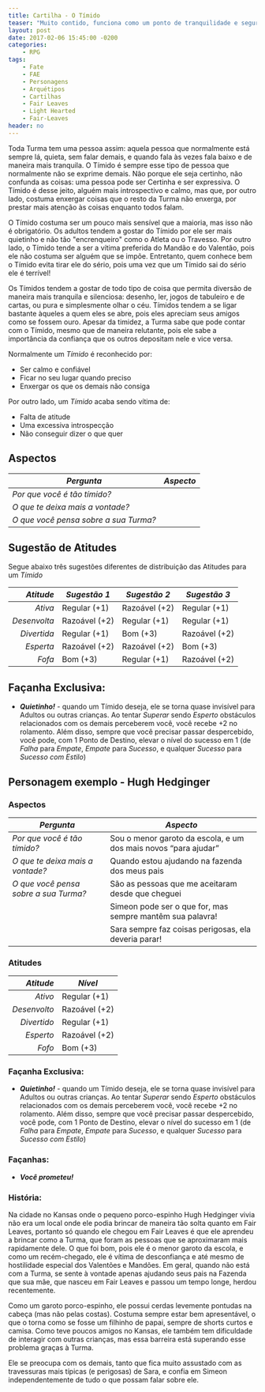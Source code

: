 ```yaml
---
title: Cartilha - O Tímido
teaser: "Muito contido, funciona como um ponto de tranquilidade e segurança para a Turma"
layout: post
date: 2017-02-06 15:45:00 -0200
categories: 
    - RPG
tags:
    - Fate
    - FAE
    - Personagens
    - Arquétipos
    - Cartilhas
    - Fair Leaves
    - Light Hearted
    - Fair-Leaves
header: no
---
```


Toda Turma tem uma pessoa assim: aquela pessoa que normalmente está sempre lá, quieta, sem falar demais, e quando fala às vezes fala baixo e de maneira mais tranquila. O Tímido é sempre esse tipo de pessoa que normalmente não se exprime demais. Não porque ele seja certinho, não confunda as coisas: uma pessoa pode ser Certinha e ser expressiva. O Tímido é desse jeito, alguém mais introspectivo e calmo, mas que, por outro lado, costuma enxergar coisas que o resto da Turma não enxerga, por prestar mais atenção às coisas enquanto todos falam.

<!-- excerpt -->

O Tímido costuma ser um pouco mais sensível que a maioria, mas isso não é obrigatório. Os adultos tendem a gostar do Tímido por ele ser mais quietinho e não tão "encrenqueiro" como o Atleta ou o Travesso. Por outro lado, o Tímido tende a ser a vítima preferida do Mandão e do Valentão, pois ele não costuma ser alguém que se impõe. Entretanto, quem conhece bem o Tímido evita tirar ele do sério, pois uma vez que um Tímido sai do sério ele é terrível!

Os Tímidos tendem a gostar de todo tipo de coisa que permita diversão de maneira mais tranquila e silenciosa: desenho, ler, jogos de tabuleiro e de cartas, ou pura e simplesmente olhar o céu. Tímidos tendem a se ligar bastante àqueles a quem eles se abre, pois eles apreciam seus amigos como se fossem ouro. Apesar da timidez, a Turma sabe que pode contar com o Tímido, mesmo que de maneira relutante, pois ele sabe a importância da confiança que os outros depositam nele e vice versa.

Normalmente um _Tímido_ é reconhecido por:

+ Ser calmo e confiável
+ Ficar no seu lugar quando preciso
+ Enxergar os que os demais não consiga

Por outro lado, um _Tímido_ acaba sendo vítima de:

+ Falta de atitude
+ Uma excessiva introspecção
+ Não conseguir dizer o que quer

## Aspectos

| ***Pergunta***                        | ***Aspecto*** |
|---------------------------------------|---------------|
| _Por que você é tão tímido?_          |               |
| _O que te deixa mais a vontade?_      |               |
| _O que você pensa sobre a sua Turma?_ |               | 



## Sugestão de Atitudes

Segue abaixo três sugestões diferentes de distribuição das Atitudes para um _Tímido_
 
| ***Atitude***  | ***Sugestão 1***   | ***Sugestão 2***   | ***Sugestão 3***   |
|---------------:|--------------------|--------------------|--------------------|
| _Ativa_        | Regular (+1)       | Razoável (+2)      | Regular (+1)       |
| _Desenvolta_   | Razoável (+2)      | Regular (+1)       | Regular (+1)       |
| _Divertida_    | Regular (+1)       | Bom (+3)           | Razoável (+2)      |
| _Esperta_      | Razoável (+2)      | Razoável (+2)      | Bom (+3)           |
| _Fofa_         | Bom (+3)           | Regular (+1)       | Razoável (+2)      |


## Façanha Exclusiva:

+ ***Quietinho!*** - quando um Tímido deseja, ele se torna quase invisível para Adultos ou outras crianças. Ao tentar _Superar_ sendo _Esperto_ obstáculos relacionados com os demais perceberem você, você recebe +2 no rolamento. Além disso, sempre que você precisar passar despercebido, você pode, com 1 Ponto de Destino, elevar o nível do sucesso em 1 (de _Falha_ para _Empate_, _Empate_ para _Sucesso_, e qualquer _Sucesso_ para _Sucesso com Estilo_)

## Personagem exemplo - Hugh Hedginger
 
### Aspectos

 | ***Pergunta***                        | ***Aspecto*** |
 |---------------------------------------|---------------|
 | _Por que você é tão tímido?_  | Sou o menor garoto da escola, e um dos mais novos “para ajudar”  |
 | _O que te deixa mais a vontade?_     | Quando estou ajudando na fazenda dos meus pais |
 | _O que você pensa sobre a sua Turma?_ | São as pessoas que me aceitaram desde que cheguei | 
 | | Simeon pode ser o que for, mas sempre mantêm sua palavra! |
 | | Sara sempre faz coisas perigosas, ela deveria parar! |
 
### Atitudes
 
 | ***Atitude***  | ***Nível***   |
 |---------------:|---------------|
 | _Ativo_        | Regular (+1)  |
 | _Desenvolto_   | Razoável (+2) |
 | _Divertido_    | Regular (+1)  |
 | _Esperto_      | Razoável (+2) |
 | _Fofo_         | Bom (+3)      |
 
### Façanha Exclusiva:


+ ***Quietinho!*** - quando um Tímido deseja, ele se torna quase invisível para Adultos ou outras crianças. Ao tentar _Superar_ sendo _Esperto_ obstáculos relacionados com os demais perceberem você, você recebe +2 no rolamento. Além disso, sempre que você precisar passar despercebido, você pode, com 1 Ponto de Destino, elevar o nível do sucesso em 1 (de _Falha_ para _Empate_, _Empate_ para _Sucesso_, e qualquer _Sucesso_ para _Sucesso com Estilo_)

### Façanhas:
 
+ ***Você prometeu!*** 

### História:

Na cidade no Kansas onde o pequeno porco-espinho Hugh Hedginger vivia não era um local onde ele podia brincar de maneira tão solta quanto em Fair Leaves, portanto só quando ele chegou em Fair Leaves é que ele aprendeu a brincar como a Turma, que foram as pessoas que se aproximaram mais rapidamente dele. O que foi bom, pois ele é o menor garoto da escola, e como um recém-chegado, ele é vítima de desconfiança e até mesmo de hostilidade especial dos Valentões e Mandões. Em geral, quando não está com a Turma, se sente à vontade apenas ajudando seus pais na Fazenda que sua mãe, que nasceu em Fair Leaves e passou um tempo longe, herdou recentemente.

Como um garoto porco-espinho, ele possui cerdas levemente pontudas na cabeça (mas não pelas costas). Costuma sempre estar bem apresentável, o que o torna como se fosse um filhinho de papai, sempre de shorts curtos e camisa. Como teve poucos amigos no Kansas, ele também tem dificuldade de interagir com outras crianças, mas essa barreira está superando esse problema graças à Turma.

Ele se preocupa com os demais, tanto que fica muito assustado com as travessuras mais típicas (e perigosas) de Sara, e confia em Simeon independentemente de tudo o que possam falar sobre ele.

